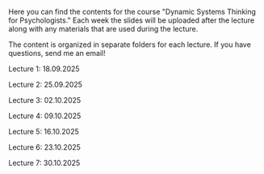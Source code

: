 Here you can find the contents for the course "Dynamic Systems Thinking for Psychologists."
Each week the slides will be uploaded after the lecture along with any materials that are used during the lecture.

The content is organized in separate folders for each lecture. If you have questions, send me an email!

Lecture 1: 18.09.2025

Lecture 2: 25.09.2025

Lecture 3: 02.10.2025

Lecture 4: 09.10.2025

Lecture 5: 16.10.2025

Lecture 6: 23.10.2025

Lecture 7: 30.10.2025
